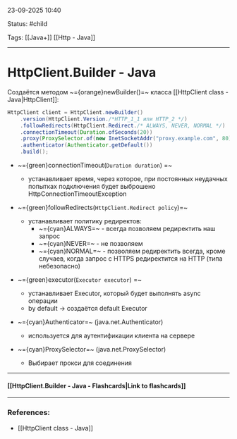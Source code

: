 
23-09-2025 10:40

Status: #child

Tags: [[Java+]] [[Http - Java]]

---
# HttpClient.Builder - Java


Создаётся методом ~={orange}newBuilder()=~ класса [[HttpClient class - Java|HttpClient]]:

```java
HttpClient client = HttpClient.newBuilder()
	.version(HttpClient.Version./*HTTP_1_1 или HTTP_2 */)
	.followRedirects(HttpClient.Redirect./* ALWAYS, NEVER, NORMAL */)
	.connectionTimeout(Duration.ofSeconds(20))
	.proxy(ProxySelector.of(new InetSocketAddr("proxy.example.com", 80)))
	.authenticator(Authenticator.getDefault())
	.build();
```


- ~={green}connectionTimeout(`Duration duration`) =~
	- устанавливает время, через которое, при постоянных неудачных попытках подключения будет выброшено HttpConnectionTimeoutException
	
- ~={green}followRedirects(`HttpClient.Redirect policy`)=~
	- устанавливает политику редиректов:
		- ~={cyan}ALWAYS=~  - всегда позволяем редиректить наш запрос
		- ~={cyan}NEVER=~ - не позволяем
		- ~={cyan}NORMAL=~ - позволяем редиректить всегда, кроме случаев, когда запрос с HTTPS редиректится на HTTP (типа небезопасно)
	
- ~={green}executor(`Executor executor`) =~
	- устанавливает Executor, который будет выполнять async операции
	- by default -> создаётся default Executor




- ~={cyan}Authenticator=~  (java.net.Authenticator) 
	- используется для аутентификации клиента на сервере
	
- ~={cyan}ProxySelector=~ (java.net.ProxySelector)
	- Выбирает прокси для соединения
	




----
#### [[HttpClient.Builder - Java - Flashcards|Link to flashcards]]



---
### References:

- [[HttpClient class - Java]]